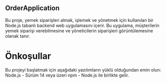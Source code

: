 ## OrderApplication
Bu proje, yemek siparişleri almak, işlemek ve yönetmek için kullanılan bir Node.js tabanlı backend web uygulamasını içerir. 
Bu uygulama, müşterilerin yemek siparişi verebilmesine ve yöneticilerin siparişleri görüntülemesine olanak tanır.

# Önkoşullar
Bu projeyi başlatmak için aşağıdaki yazılımların yüklü olduğundan emin olun:
Node.js - Sürüm 14 veya üzeri
npm - Node.js ile birlikte gelir.
